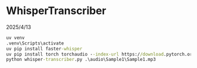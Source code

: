 # WhisperTranscriber

2025/4/13

```cmd
uv venv
.venv\Scripts\activate
uv pip install faster-whisper
uv pip install torch torchaudio --index-url https://download.pytorch.org/whl/cu126
python whisper-transcriber.py .\audio\Sample1\Sample1.mp3
```